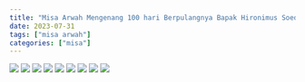 ```yaml
---
title: "Misa Arwah Mengenang 100 hari Berpulangnya Bapak Hironimus Soedjarwo"
date: 2023-07-31
tags: ["misa arwah"]
categories: ["misa"]
---
```

 ![](/img/misa31jul23.avif)  ![](/img/misa31jul231.avif) ![](/img/misa31jul232.avif)  ![](/img/misa31jul233.avif)  ![](/img/misa31jul234.avif) ![](/img/misa31jul235.avif)  ![](/img/misa31jul236.avif)  ![](/img/misa31jul237.avif) ![](/img/misa31jul238.avif) 
